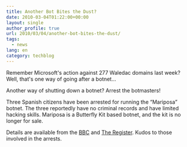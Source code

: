 ```yaml
---
title: Another Bot Bites the Dust?
date: 2010-03-04T01:22:00+00:00
layout: single
author_profile: true
url: 2010/03/04/another-bot-bites-the-dust/
tags:
  - news
lang: en
category: techblog
---
```

Remember Microsoft's action against 277 Waledac domains last week? Well, that's one way of going after a botnet…

Another way of shutting down a botnet? Arrest the botmasters!

Three Spanish citizens have been arrested for running the “Mariposa” botnet. The three reportedly have no criminal records and have limited hacking skills. Mariposa is a Butterfly Kit based botnet, and the kit is no longer for sale.

Details are available from the [BBC](http://news.bbc.co.uk/2/hi/technology/8547453.stm) and [The Register](http://www.theregister.co.uk/2010/03/03/mariposa_botnet_bust_analysis/). Kudos to those involved in the arrests.